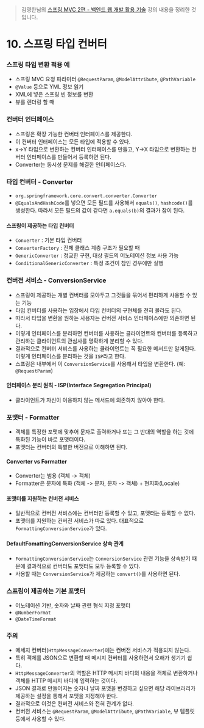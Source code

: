 > 김영한님의 [스프링 MVC 2편 - 백엔드 웹 개발 활용 기술](https://www.inflearn.com/course/%EC%8A%A4%ED%94%84%EB%A7%81-mvc-2) 강의 내용을 정리한 것입니다.

# 10. 스프링 타입 컨버터
### 스프링 타입 변환 적용 예
- 스프링 MVC 요청 파라미터 `@RequestParam`, `@ModelAttribute`, `@PathVariable`
- `@Value` 등으로 YML 정보 읽기
- XML에 넣은 스프링 빈 정보를 변환
- 뷰를 렌더링 할 때

### 컨버터 인터페이스
- 스프링은 확장 가능한 컨버터 인터페이스를 제공한다.
- 이 컨버터 인터페이스는 모든 타입에 적용할 수 있다.
- x->Y 타입으로 변환하는 컨버터 인터페이스를 만들고, Y->X 타입으로 변환하는 컨버터 인터페이스를 만들어서 등록하면 된다.
- Converter는 동시성 문제를 해결한 인터페이스다.

### 타입 컨버터 - Converter
- `org.springframework.core.convert.converter.Converter`
- `@EqualsAndHashCode`를 넣으면 모든 필드를 사용해서 `equals()`, `hashcode()`를 생성한다. 따라서 모든 필드의 값이 같다면 `a.equals(b)`의 결과가 참이 된다.

#### 스프링이 제공하는 타입 컨버터
- `Converter` : 기본 타입 컨버터
- `ConverterFactory` : 전체 클래스 계층 구조가 필요할 때
- `GenericConverter` : 정교한 구현, 대상 필드의 어노테이션 정보 사용 가능
- `ConditionalGenericConverter` : 특정 조건이 참인 경우에만 실행

### 컨버전 서비스 - ConversionService
- 스프링이 제공하는 개별 컨버터를 모아두고 그것들을 묶어서 편리하게 사용할 수 있는 기능
- 타입 컨버터를 사용하는 입장에서 타입 컨버터의 구현체를 전혀 몰라도 된다.
- 따라서 타입을 변환을 원하는 사용자는 컨버전 서비스 인터페이스에만 의존하면 된다.
- 이렇게 인터페이스를 분리하면 컨버터를 사용하는 클라이언트와 컨버터를 등록하고 관리하는 클라이언트의 관심사를 명확하게 분리할 수 있다.
- 결과적으로 컨버터 서비스를 사용하는 클라이언트는 꼭 필요한 메서드만 알게된다. 이렇게 인터페이스를 분리하는 것을 `ISP`라고 한다.
- 스프링은 내부에서 이 `ConversionService`를 사용해서 타입을 변환한다. (예: `@RequestParam`)
#### 인터페이스 분리 원칙 - ISP(Interface Segregation Principal)
- 클라이언트가 자신이 이용하지 않는 메서드에 의존하지 않아야 한다.

### 포맷터 - Formatter
- 객체를 특정한 포맷에 맞추어 문자로 출력하거나 또는 그 반대의 역할을 하는 것에 특화된 기능이 바로 포맷터이다.
- 포맷터는 컨버터의 특별한 버전으로 이해하면 된다.
#### Converter vs Formatter
- Converter는 범용 (객체 -> 객체)
- Formatter은 문자에 특화 (객체 -> 문자, 문자 -> 객체) + 현지화(Locale)
#### 포맷터를 지원하는 컨버전 서비스
- 일반적으로 컨버전 서비스에는 컨버터만 등록할 수 있고, 포맷터는 등록할 수 없다.
- 포맷터를 지원하는 컨버전 서비스가 따로 있다. 대표적으로 `FormattingConversionService`가 있다.
#### DefaultFomattingConversionService 상속 관계
- `FormattingConversionService`는 `ConversionService` 관련 기능을 상속받기 때문에 결과적으로 컨버터도 포맷터도 모두 등록할 수 있다.
- 사용할 때는 `ConversionService`가 제공하는 `convert()`를 사용하면 된다.

### 스프링이 제공하는 기본 포맷터
- 어노테이션 기반, 숫자와 날짜 관련 형식 지정 포맷터
- `@NumberFormat`
- `@DateTimeFormat`

### 주의
- 메세지 컨버터(`HttpMessageConverter`)에는 컨버전 서비스가 적용되지 않는다.
- 특히 객체를 JSON으로 변환할 때 메시지 컨버터를 사용하면서 오해가 생기기 쉽다.
- `HttpMessageConverter`의 역할은 HTTP 메시지 바디의 내용을 객체로 변환하거나 객체를 HTTP 메시지 바디에 입력하는 것이다.
- JSON 결과로 만들어지는 숫자나 날짜 포맷을 변경하고 싶으면 해당 라이브러리가 제공하는 설정을 통해서 포맷을 지정해야 한다.
- 결과적으로 이것은 컨버전 서비스와 전혀 관계가 없다.
- 컨버전 서비스는 `@RequestParam`, `@ModelAttribute`, `@PathVariable`, 뷰 템플릿 등에서 사용할 수 있다.
